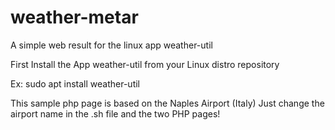 # weather-metar
A simple web result for the linux app weather-util

First Install the App weather-util from your Linux distro repository

Ex:
sudo apt install weather-util

This sample php page is based on the Naples Airport (Italy)
Just change the airport name in the .sh file and the two PHP pages! 
